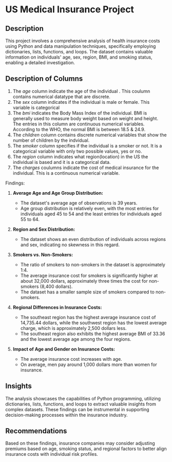 # US Medical Insurance Project
## Description
This project involves a comprehensive analysis of health insurance costs using Python and data manipulation techniques, specifically employing dictionaries, lists, functions, and loops. The dataset contains valuable information on individuals' age, sex, region, BMI, and smoking status, enabling a detailed investigation.

## Description of Columns

1. The *age* column indicate the age of the individual . This coulumn contains numerical datatype that are discrete. 
2. The *sex* column indicates if the individual is male or female. This variable is categorical
3. The *bmi* indicates the Body Mass Index of the individual. BMI is generally used to measure body weight based on weight and height. The entries in this column are continuous numerical variables. According to the WHO, the normal BMI is between 18.5 & 24.9.
4. The *children* column contains discrete numerical variables that show the number of children by the indvidual.
5. The *smoker* column specifies if the individual is a smoker or not. It is a categorical variable with only two possible values, yes or no.
6. The *region* column indicates what region(location) in the US the individual is based and it is a categorical data.
7. The *charges* coulumns indicate the cost of medical insurance for the individual. This is a continuous numerical variable.

Findings:
1. **Average Age and Age Group Distribution:**
   - The dataset's average age of observations is 39 years.
   - Age group distribution is relatively even, with the most entries for individuals aged 45 to 54 and the least entries for individuals aged 55 to 64.

2. **Region and Sex Distribution:**
   - The dataset shows an even distribution of individuals across regions and sex, indicating no skewness in this regard.

3. **Smokers vs. Non-Smokers:**
   - The ratio of smokers to non-smokers in the dataset is approximately 1:4.
   - The average insurance cost for smokers is significantly higher at about 32,000 dollars, approximately three times the cost for non-smokers (8,400 dollars).
   - The dataset has a smaller sample size of smokers compared to non-smokers.

4. **Regional Differences in Insurance Costs:**
   - The southeast region has the highest average insurance cost of 14,735.44 dollars, while the southwest region has the lowest average charge, which is approximately 2,500 dollars less.
   - The southeast region also exhibits the highest average BMI of 33.36 and the lowest average age among the four regions.

5. **Impact of Age and Gender on Insurance Costs:**
   - The average insurance cost increases with age.
   - On average, men pay around 1,000 dollars more than women for insurance.

## Insights
The analysis showcases the capabilities of Python programming, utilizing dictionaries, lists, functions, and loops to extract valuable insights from complex datasets. These findings can be instrumental in supporting decision-making processes within the insurance industry.

## Recommendations
Based on these findings, insurance companies may consider adjusting premiums based on age, smoking status, and regional factors to better align insurance costs with individual risk profiles.

